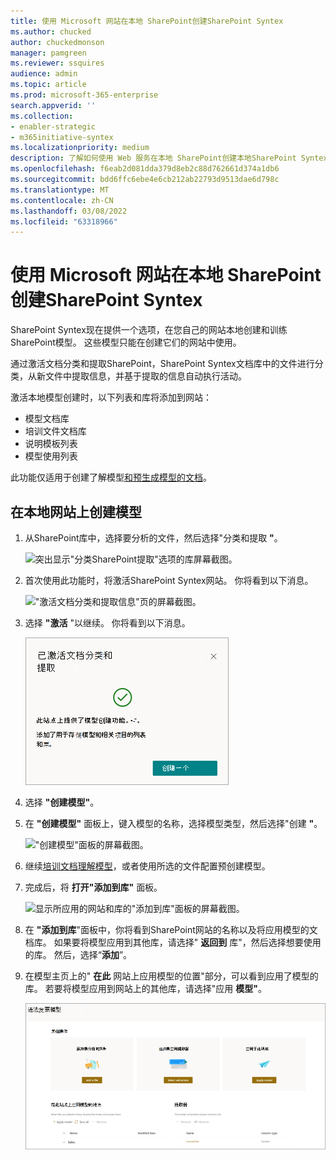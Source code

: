 ```yaml
---
title: 使用 Microsoft 网站在本地 SharePoint创建SharePoint Syntex
ms.author: chucked
author: chuckedmonson
manager: pamgreen
ms.reviewer: ssquires
audience: admin
ms.topic: article
ms.prod: microsoft-365-enterprise
search.appverid: ''
ms.collection:
- enabler-strategic
- m365initiative-syntex
ms.localizationpriority: medium
description: 了解如何使用 Web 服务在本地 SharePoint创建本地SharePoint Syntex。
ms.openlocfilehash: f6eab2d081dda379d8eb2c88d762661d374a1db6
ms.sourcegitcommit: bdd6ffc6ebe4e6cb212ab22793d9513dae6d798c
ms.translationtype: MT
ms.contentlocale: zh-CN
ms.lasthandoff: 03/08/2022
ms.locfileid: "63318966"
---
```

# <a name="create-a-model-on-a-local-sharepoint-site-with-microsoft-sharepoint-syntex"></a>使用 Microsoft 网站在本地 SharePoint创建SharePoint Syntex

SharePoint Syntex现在提供一个选项，在您自己的网站本地创建和训练SharePoint模型。 这些模型只能在创建它们的网站中使用。 

通过激活文档分类和提取SharePoint，SharePoint Syntex文档库中的文件进行分类，从新文件中提取信息，并基于提取的信息自动执行活动。

激活本地模型创建时，以下列表和库将添加到网站：

- 模型文档库
- 培训文件文档库
- 说明模板列表
- 模型使用列表

此功能仅适用于创建了解模型[和](apply-a-model.md)[预生成模型的文档](prebuilt-models.md)。 

## <a name="create-a-model-on-a-local-site"></a>在本地网站上创建模型

1. 从SharePoint库中，选择要分析的文件，然后选择"分类和提取 **"**。

    ![突出显示"分类SharePoint提取"选项的库屏幕截图。](../media/content-understanding/local-model-classify-and-extract-option.png) 

2. 首次使用此功能时，将激活SharePoint Syntex网站。 你将看到以下消息。

    !["激活文档分类和提取信息"页的屏幕截图。](../media/content-understanding/local-model-first-run-activate-message.png) 

3. 选择 **"激活** "以继续。 你将看到以下消息。

    ![Screenshot of the Document classification and extraction activated message with the option to Create a model.](../media/content-understanding/local-model-activated-message.png) 

4. 选择 **"创建模型"**。

5. 在 **"创建模型"** 面板上，键入模型的名称，选择模型类型，然后选择"创建 **"**。

    !["创建模型"面板的屏幕截图。](../media/content-understanding/local-model-create-a-model.png) 

6. 继续[培训文档理解模型](apply-a-model.md)，或者使用所选的[](prebuilt-models.md)文件配置预创建模型。

7. 完成后，将 **打开"添加到库"** 面板。

    ![显示所应用的网站和库的"添加到库"面板的屏幕截图。](../media/content-understanding/local-model-add-to-library-panel.png) 

8. 在 **"添加到库**"面板中，你将看到SharePoint网站的名称以及将应用模型的文档库。 如果要将模型应用到其他库，请选择" **返回到** 库"，然后选择想要使用的库。 然后，选择“**添加**”。

9. 在模型主页上的" **在此** 网站上应用模型的位置"部分，可以看到应用了模型的库。 若要将模型应用到网站上的其他库，请选择"应用 **模型"**。 

    ![显示"在网站中应用模型"部分的模型主页的屏幕截图。](../media/content-understanding/local-model-home-page.png) 

